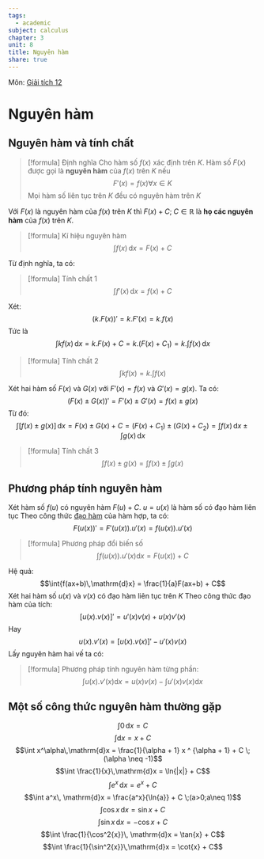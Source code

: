 ```yaml
---
tags:
  - academic
subject: calculus
chapter: 3
unit: 8
title: Nguyên hàm
share: true
---
```



Môn: [Giải tích 12](./101_12_01_giai_tich.md)

# Nguyên hàm

## Nguyên hàm và tính chất

>[!formula] Định nghĩa
>Cho hàm số $f(x)$ xác định trên $K$. Hàm số $F(x)$ được gọi là **nguyên hàm** của $f(x)$ trên $K$ nếu
>$$F'(x) = f(x) \forall x \in K$$
>Mọi hàm số liên tục trên $K$ đều có nguyên hàm trên $K$

Với $F(x)$ là nguyên hàm của $f(x)$ trên $K$ thì $F(x) + C; \;  C \in \mathbb{R}$ là **họ các nguyên hàm** của $f(x)$ trên $K$. 
>[!formula] Kí hiệu nguyên hàm
>$$\int{f(x)\,\mathrm{d}x} = F(x) + C$$


Từ định nghĩa, ta có:
>[!formula] Tính chất 1
>$$\int{f'(x)\,\mathrm{d}x} = f(x) + C$$

Xét: 
$$(k.F(x))' = k.F'(x) = k.f(x)$$
Tức là
$$\int{kf(x)\,\mathrm{d}x} = k.F(x) +C  = k.(F(x) + C_1)= k.\int{f(x)\,\mathrm{d}x}$$
>[!formula] Tính chất 2
>$$\int{kf(x)} = k.\int{f(x)}$$

Xét hai hàm số $F(x)$ và $G(x)$ với $F'(x) = f(x)$ và $G'(x) = g(x)$. Ta có:
$$(F(x) \pm G(x))' = F'(x) \pm G'(x) = f(x) \pm g(x)$$
Từ đó:
$$\int [f(x) \pm g(x)] \, \mathrm{d}x = F(x) \pm G(x) + C = (F(x) + C_1) \pm (G(x) + C_2) = \int{f(x)\,\mathrm{d}x} \pm \int{g(x)\,\mathrm{d}x}$$
>[!formula] Tính chất 3
>$$\int{f(x) \pm g(x)} = \int{f(x)} \pm \int{g(x)}$$

## Phương pháp tính nguyên hàm
Xét hàm số $f(u)$ có nguyên hàm $F(u) + C$. $u = u(x)$ là hàm số có đạo hàm liên tục 
Theo công thức [đạo hàm](derivative.md) của hàm hợp, ta có:
$$F(u(x))' = F'(u(x)).u'(x) = f(u(x)).u'(x)$$
>[!formula] Phương pháp đổi biến số
>$$\int{f(u(x)).u'(x)\mathrm{d}x} = F(u(x)) + C$$

Hệ quả:
$$\int{f(ax+b)\,\mathrm{d}x} = \frac{1}{a}F(ax+b) + C$$
Xét hai hàm số $u(x)$ và $v(x)$ có đạo hàm liên tục trên $K$
Theo công thức đạo hàm của tích:
$$[u(x).v(x)]' = u'(x)v(x) + u(x)v'(x)$$
Hay
$$u(x).v'(x) = [u(x).v(x)]' - u'(x)v(x)$$
Lấy nguyên hàm hai vế ta có:
>[!formula] Phương pháp tính nguyên hàm từng phần:
>$$\int{u(x).v'(x) \mathrm{d}x} = u(x)v(x) - \int{u'(x)v(x)\mathrm{d}x}$$

## Một số công thức nguyên hàm thường gặp
$$\int 0 \, \mathrm{d}x = C$$
$$\int \mathrm{d}x =x+C$$
$$\int x^\alpha\,\mathrm{d}x = \frac{1}{\alpha + 1} x ^ {\alpha + 1} + C \; (\alpha \neq -1)$$
$$\int \frac{1}{x}\,\mathrm{d}x = \ln{|x|} + C$$
$$\int e^x\,\mathrm{d}x = e^x + C$$
$$\int a^x\, \mathrm{d}x = \frac{a^x}{\ln{a}} + C \;(a>0;a\neq 1)$$
$$\int \cos{x} \, \mathrm{d}x = \sin{x} + C$$
$$\int \sin{x} \, \mathrm{d}x = - \cos{x} + C$$
$$\int \frac{1}{\cos^2{x}}\, \mathrm{d}x = \tan{x} + C$$
$$\int \frac{1}{\sin^2{x}}\,\mathrm{d}x = \cot{x} + C$$
